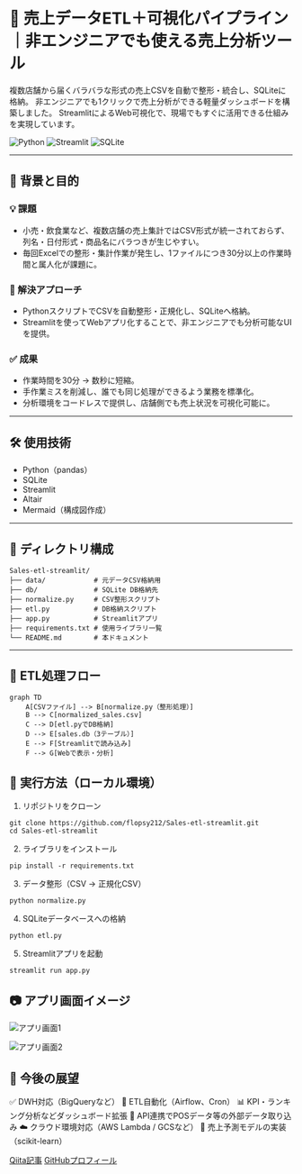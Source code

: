 # 🧾 売上データETL＋可視化パイプライン｜非エンジニアでも使える売上分析ツール

複数店舗から届くバラバラな形式の売上CSVを自動で整形・統合し、SQLiteに格納。
非エンジニアでも1クリックで売上分析ができる軽量ダッシュボードを構築しました。
StreamlitによるWeb可視化で、現場でもすぐに活用できる仕組みを実現しています。

![Python](https://img.shields.io/badge/python-3.10-blue)
![Streamlit](https://img.shields.io/badge/streamlit-%E2%AD%90-red)
![SQLite](https://img.shields.io/badge/sqlite-db-lightgrey)

---

## 📌 背景と目的

### 💡 課題
- 小売・飲食業など、複数店舗の売上集計ではCSV形式が統一されておらず、列名・日付形式・商品名にバラつきが生じやすい。
- 毎回Excelでの整形・集計作業が発生し、1ファイルにつき30分以上の作業時間と属人化が課題に。

### 🔧 解決アプローチ
- PythonスクリプトでCSVを自動整形・正規化し、SQLiteへ格納。
- Streamlitを使ってWebアプリ化することで、非エンジニアでも分析可能なUIを提供。

### ✅ 成果
- 作業時間を30分 → 数秒に短縮。
- 手作業ミスを削減し、誰でも同じ処理ができるよう業務を標準化。
- 分析環境をコードレスで提供し、店舗側でも売上状況を可視化可能に。

---

## 🛠 使用技術

- Python（pandas）
- SQLite
- Streamlit
- Altair
- Mermaid（構成図作成）

---

## 📁 ディレクトリ構成

```plaintext
Sales-etl-streamlit/
├── data/            # 元データCSV格納用
├── db/              # SQLite DB格納先
├── normalize.py     # CSV整形スクリプト
├── etl.py           # DB格納スクリプト
├── app.py           # Streamlitアプリ
├── requirements.txt # 使用ライブラリ一覧
└── README.md        # 本ドキュメント
```

---

## 🔄 ETL処理フロー

```mermaid
graph TD
    A[CSVファイル] --> B[normalize.py（整形処理）]
    B --> C[normalized_sales.csv]
    C --> D[etl.pyでDB格納]
    D --> E[sales.db（3テーブル）]
    E --> F[Streamlitで読み込み]
    F --> G[Webで表示・分析]
```

## 🚀 実行方法（ローカル環境）

1. リポジトリをクローン

```bash<br>git clone ...
git clone https://github.com/flopsy212/Sales-etl-streamlit.git
cd Sales-etl-streamlit
```

2. ライブラリをインストール 
  ```
pip install -r requirements.txt
```

3. データ整形（CSV → 正規化CSV）
```
python normalize.py
```

 4. SQLiteデータベースへの格納
```
python etl.py
```

 5. Streamlitアプリを起動
```
streamlit run app.py
```

## 📷 アプリ画面イメージ

![アプリ画面1](https://github.com/user-attachments/assets/ab39ccd4-9124-4059-b3f9-97d6d8360444)

![アプリ画面2](https://github.com/user-attachments/assets/309b3da5-5751-4347-9223-aad40431fa88)


## 💬 今後の展望

✅ DWH対応（BigQueryなど）
🔄 ETL自動化（Airflow、Cron）
📊 KPI・ランキング分析などダッシュボード拡張
📡 API連携でPOSデータ等の外部データ取り込み
☁️ クラウド環境対応（AWS Lambda / GCSなど）
🧠 売上予測モデルの実装（scikit-learn）

[Qiita記事](https://qiita.com/flopsy_tech/items/def6a3f746bfd440c3f6)
[GitHubプロフィール](https://github.com/flopsy212)
